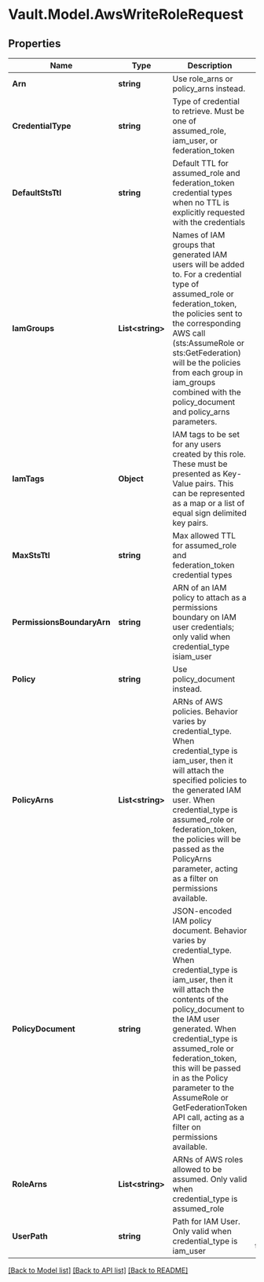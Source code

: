 # Vault.Model.AwsWriteRoleRequest

## Properties

Name | Type | Description | Notes
------------ | ------------- | ------------- | -------------
**Arn** | **string** | Use role_arns or policy_arns instead. | [optional] 
**CredentialType** | **string** | Type of credential to retrieve. Must be one of assumed_role, iam_user, or federation_token | [optional] 
**DefaultStsTtl** | **string** | Default TTL for assumed_role and federation_token credential types when no TTL is explicitly requested with the credentials | [optional] 
**IamGroups** | **List&lt;string&gt;** | Names of IAM groups that generated IAM users will be added to. For a credential type of assumed_role or federation_token, the policies sent to the corresponding AWS call (sts:AssumeRole or sts:GetFederation) will be the policies from each group in iam_groups combined with the policy_document and policy_arns parameters. | [optional] 
**IamTags** | **Object** | IAM tags to be set for any users created by this role. These must be presented as Key-Value pairs. This can be represented as a map or a list of equal sign delimited key pairs. | [optional] 
**MaxStsTtl** | **string** | Max allowed TTL for assumed_role and federation_token credential types | [optional] 
**PermissionsBoundaryArn** | **string** | ARN of an IAM policy to attach as a permissions boundary on IAM user credentials; only valid when credential_type isiam_user | [optional] 
**Policy** | **string** | Use policy_document instead. | [optional] 
**PolicyArns** | **List&lt;string&gt;** | ARNs of AWS policies. Behavior varies by credential_type. When credential_type is iam_user, then it will attach the specified policies to the generated IAM user. When credential_type is assumed_role or federation_token, the policies will be passed as the PolicyArns parameter, acting as a filter on permissions available. | [optional] 
**PolicyDocument** | **string** | JSON-encoded IAM policy document. Behavior varies by credential_type. When credential_type is iam_user, then it will attach the contents of the policy_document to the IAM user generated. When credential_type is assumed_role or federation_token, this will be passed in as the Policy parameter to the AssumeRole or GetFederationToken API call, acting as a filter on permissions available. | [optional] 
**RoleArns** | **List&lt;string&gt;** | ARNs of AWS roles allowed to be assumed. Only valid when credential_type is assumed_role | [optional] 
**UserPath** | **string** | Path for IAM User. Only valid when credential_type is iam_user | [optional] [default to "/"]

[[Back to Model list]](../README.md#documentation-for-models) [[Back to API list]](../README.md#documentation-for-api-endpoints) [[Back to README]](../README.md)

